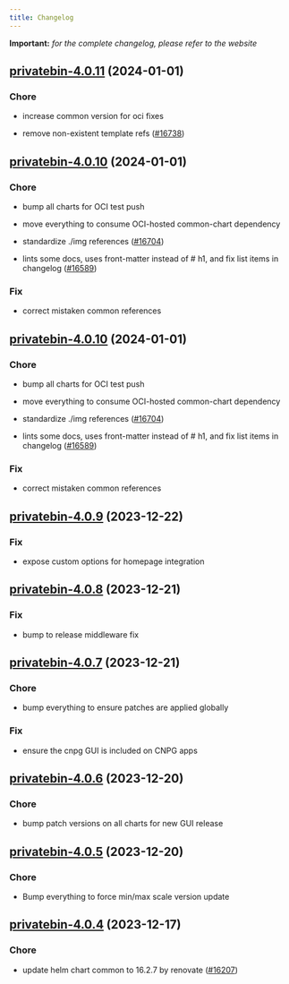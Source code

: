 ```yaml
---
title: Changelog
---
```


**Important:**
*for the complete changelog, please refer to the website*



## [privatebin-4.0.11](https://github.com/truecharts/charts/compare/privatebin-4.0.10...privatebin-4.0.11) (2024-01-01)

### Chore



- increase common version for oci fixes

- remove non-existent template refs ([#16738](https://github.com/truecharts/charts/issues/16738))


## [privatebin-4.0.10](https://github.com/truecharts/charts/compare/privatebin-4.0.9...privatebin-4.0.10) (2024-01-01)

### Chore



- bump all charts for OCI test push

- move everything to consume OCI-hosted common-chart dependency

- standardize ./img references ([#16704](https://github.com/truecharts/charts/issues/16704))

- lints some docs, uses front-matter instead of # h1, and fix list items in changelog ([#16589](https://github.com/truecharts/charts/issues/16589))

### Fix



- correct mistaken common references


## [privatebin-4.0.10](https://github.com/truecharts/charts/compare/privatebin-4.0.9...privatebin-4.0.10) (2024-01-01)

### Chore



- bump all charts for OCI test push

- move everything to consume OCI-hosted common-chart dependency

- standardize ./img references ([#16704](https://github.com/truecharts/charts/issues/16704))

- lints some docs, uses front-matter instead of # h1, and fix list items in changelog ([#16589](https://github.com/truecharts/charts/issues/16589))

### Fix



- correct mistaken common references
## [privatebin-4.0.9](https://github.com/truecharts/charts/compare/privatebin-4.0.8...privatebin-4.0.9) (2023-12-22)

### Fix

- expose custom options for homepage integration

## [privatebin-4.0.8](https://github.com/truecharts/charts/compare/privatebin-4.0.7...privatebin-4.0.8) (2023-12-21)

### Fix

- bump to release middleware fix

## [privatebin-4.0.7](https://github.com/truecharts/charts/compare/privatebin-4.0.6...privatebin-4.0.7) (2023-12-21)

### Chore

- bump everything to ensure patches are applied globally

### Fix

- ensure the cnpg GUI is included on CNPG apps

## [privatebin-4.0.6](https://github.com/truecharts/charts/compare/privatebin-4.0.5...privatebin-4.0.6) (2023-12-20)

### Chore

- bump patch versions on all charts for new GUI release

## [privatebin-4.0.5](https://github.com/truecharts/charts/compare/privatebin-4.0.4...privatebin-4.0.5) (2023-12-20)

### Chore

- Bump everything to force min/max scale version update

## [privatebin-4.0.4](https://github.com/truecharts/charts/compare/privatebin-4.0.3...privatebin-4.0.4) (2023-12-17)

### Chore

- update helm chart common to 16.2.7 by renovate ([#16207](https://github.com/truecharts/charts/issues/16207))
